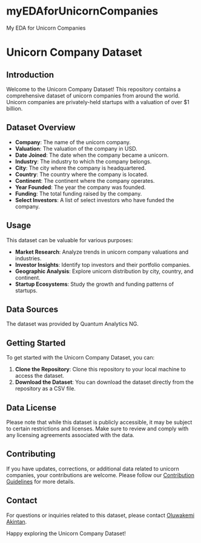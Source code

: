 # myEDAforUnicornCompanies
My EDA for Unicorn Companies

# Unicorn Company Dataset

## Introduction

Welcome to the Unicorn Company Dataset! This repository contains a comprehensive dataset of unicorn companies from around the world. Unicorn companies are privately-held startups with a valuation of over $1 billion.

## Dataset Overview

- **Company**: The name of the unicorn company.
- **Valuation**: The valuation of the company in USD.
- **Date Joined**: The date when the company became a unicorn.
- **Industry**: The industry to which the company belongs.
- **City**: The city where the company is headquartered.
- **Country**: The country where the company is located.
- **Continent**: The continent where the company operates.
- **Year Founded**: The year the company was founded.
- **Funding**: The total funding raised by the company.
- **Select Investors**: A list of select investors who have funded the company.

## Usage

This dataset can be valuable for various purposes:

- **Market Research**: Analyze trends in unicorn company valuations and industries.
- **Investor Insights**: Identify top investors and their portfolio companies.
- **Geographic Analysis**: Explore unicorn distribution by city, country, and continent.
- **Startup Ecosystems**: Study the growth and funding patterns of startups.

## Data Sources

The dataset was provided by Quantum Analytics NG.

## Getting Started

To get started with the Unicorn Company Dataset, you can:

1. **Clone the Repository**: Clone this repository to your local machine to access the dataset.
2. **Download the Dataset**: You can download the dataset directly from the repository as a CSV file.

## Data License

Please note that while this dataset is publicly accessible, it may be subject to certain restrictions and licenses. Make sure to review and comply with any licensing agreements associated with the data.

## Contributing

If you have updates, corrections, or additional data related to unicorn companies, your contributions are welcome. Please follow our [Contribution Guidelines](CONTRIBUTING.md) for more details.

## Contact

For questions or inquiries related to this dataset, please contact [Oluwakemi Akintan](mailto:kemiakintan@gmail.com).

Happy exploring the Unicorn Company Dataset!
